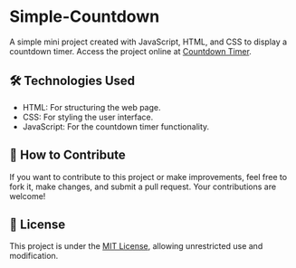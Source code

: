 # Simple-Countdown
A simple mini project created with JavaScript, HTML, and CSS to display a countdown timer.
Access the project online at [Countdown Timer]((https://darshanchgit.github.io/Simple-Coutdown-Timer/)).

## 🛠️ Technologies Used

- HTML: For structuring the web page.
- CSS: For styling the user interface.
- JavaScript: For the countdown timer functionality.

## 🤝 How to Contribute

If you want to contribute to this project or make improvements, feel free to fork it, make changes, and submit a pull request. Your contributions are welcome!

## 📝 License

This project is under the [MIT License](LICENSE), allowing unrestricted use and modification.

